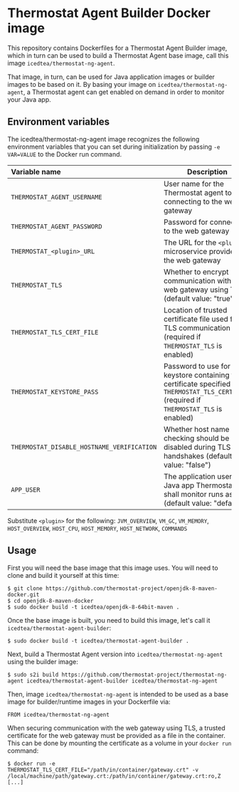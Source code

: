 Thermostat Agent Builder Docker image
=============================

This repository contains Dockerfiles for a Thermostat Agent Builder image, which in turn
can be used to build a Thermostat Agent base image, call this image `icedtea/thermostat-ng-agent`.

That image, in turn, can be used for Java application images or builder images to be based on it.
By basing your image on `icedtea/thermostat-ng-agent`, a Thermostat agent can get enabled on demand in
order to monitor your Java app.

Environment variables
---------------------------------

The icedtea/thermostat-ng-agent image recognizes the following environment
variables that you can set during initialization by passing `-e VAR=VALUE` to
the Docker run command.

|    Variable name              |    Description                              |
| :---------------------------- | -----------------------------------------   |
|  `THERMOSTAT_AGENT_USERNAME`  | User name for the Thermostat agent to use connecting to the web gateway |
|  `THERMOSTAT_AGENT_PASSWORD`  | Password for connecting to the web gateway          |
|  `THERMOSTAT_<plugin>_URL`    | The URL for the `<plugin>` microservice provided by the web gateway     |
|  `THERMOSTAT_TLS`             | Whether to encrypt communication with the web gateway using TLS (default value: "true") |
|  `THERMOSTAT_TLS_CERT_FILE`   | Location of trusted certificate file used for TLS communication (required if `THERMOSTAT_TLS` is enabled) |
|  `THERMOSTAT_KEYSTORE_PASS`   | Password to use for the keystore containing the certificate specified in `THERMOSTAT_TLS_CERT_FILE` (required if `THERMOSTAT_TLS` is enabled) |
|  `THERMOSTAT_DISABLE_HOSTNAME_VERIFICATION` | Whether host name checking should be disabled during TLS handshakes (default value: "false") |
|  `APP_USER`                   | The application user the Java app Thermostat shall monitor runs as (default value: "default") |

Substitute `<plugin>` for the following:
`JVM_OVERVIEW`, `VM_GC`, `VM_MEMORY`, `HOST_OVERVIEW`, `HOST_CPU`, `HOST_MEMORY`, `HOST_NETWORK`, `COMMANDS`

Usage
---------------------------------
First you will need the base image that this image uses. You will need to clone and build it yourself at this time:

    $ git clone https://github.com/thermostat-project/openjdk-8-maven-docker.git
    $ cd openjdk-8-maven-docker
    $ sudo docker build -t icedtea/openjdk-8-64bit-maven .

Once the base image is built, you need to build this image, let's call it `icedtea/thermostat-agent-builder`:

    $ sudo docker build -t icedtea/thermostat-agent-builder .

Next, build a Thermostat Agent version into `icedtea/thermostat-ng-agent` using the builder
image:

    $ sudo s2i build https://github.com/thermostat-project/thermostat-ng-agent icedtea/thermostat-agent-builder icedtea/thermostat-ng-agent

Then, image `icedtea/thermostat-ng-agent` is intended to be used as a base image for builder/runtime images in your
Dockerfile via:

    FROM icedtea/thermostat-ng-agent

When securing communication with the web gateway using TLS, a trusted certificate for the web gateway must be provided as a file in the container.
This can be done by mounting the certificate as a volume in your `docker run` command:

    $ docker run -e THERMOSTAT_TLS_CERT_FILE="/path/in/container/gateway.crt" -v /local/machine/path/gateway.crt:/path/in/container/gateway.crt:ro,Z [...]
